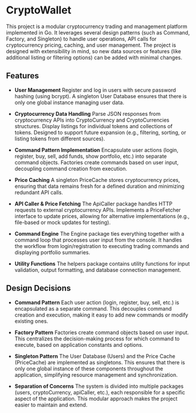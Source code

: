 # CryptoWallet
This project is a modular cryptocurrency trading and management platform implemented in Go.
It leverages several design patterns (such as Command, Factory, and Singleton) to handle user operations, API calls for cryptocurrency pricing, caching, and user management. The project is designed with extensibility in mind, so new data sources or features (like additional listing or filtering options) can be added with minimal changes.
## Features
- **User Management**
  Register and log in users with secure password hashing (using bcrypt).
  A singleton User Database ensures that there is only one global instance managing user data.


- **Cryptocurrency Data Handling**
  Parse JSON responses from cryptocurrency APIs into CryptoCurrency and CryptoCurrencies structures.
  Display listings for individual tokens and collections of tokens.
  Designed to support future expansion (e.g., filtering, sorting, or listing tokens from different sources).


- **Command Pattern Implementation**
   Encapsulate user actions (login, register, buy, sell, add funds, show portfolio, etc.) into separate command objects.
   Factories create commands based on user input, decoupling command creation from execution.
  

- **Price Caching**
  A singleton PriceCache stores cryptocurrency prices, ensuring that data remains fresh for a defined duration and minimizing redundant API calls.

- **API Caller & Price Fetching**
  The ApiCaller package handles HTTP requests to external cryptocurrency APIs.
  Implements a PriceFetcher interface to update prices, allowing for alternative implementations (e.g., file-based or mock updates for testing).


- **Command Engine**
  The Engine package ties everything together with a command loop that processes user input from the console.
  It handles the workflow from login/registration to executing trading commands and displaying portfolio summaries.


- **Utility Functions**
  The helpers package contains utility functions for input validation, output formatting, and database connection management.

## Design Decisions
- **Command Pattern**
  Each user action (login, register, buy, sell, etc.) is encapsulated as a separate command. This decouples command creation and execution, making it easy to add new commands or modify existing ones.

- **Factory Pattern**
  Factories create command objects based on user input. This centralizes the decision-making process for which command to execute, based on application constants and options.

- **Singleton Pattern**
  The User Database (Users) and the Price Cache (PriceCache) are implemented as singletons. This ensures that there is only one global instance of these components throughout the application, simplifying resource management and synchronization.

- **Separation of Concerns**
  The system is divided into multiple packages (users, cryptoCurrency, apiCaller, etc.), each responsible for a specific aspect of the application. This modular approach makes the project easier to maintain and extend.





















